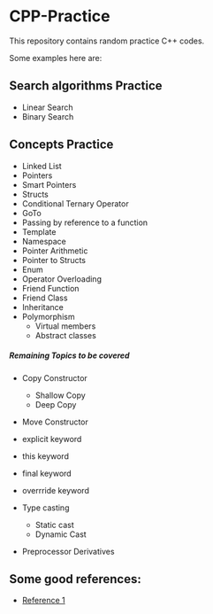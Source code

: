 # CPP-Practice

This repository contains random practice C++ codes.

Some examples here are:

## Search algorithms Practice

- Linear Search
- Binary Search
  
## Concepts Practice

- Linked List
- Pointers
- Smart Pointers
- Structs
- Conditional Ternary Operator
- GoTo
- Passing by reference to a function
- Template
- Namespace
- Pointer Arithmetic
- Pointer to Structs
- Enum
- Operator Overloading
- Friend Function
- Friend Class
- Inheritance
- Polymorphism
  - Virtual members
  - Abstract classes
  
##### Remaining Topics to be covered

- Copy Constructor
  - Shallow Copy
  - Deep Copy
- Move Constructor
- explicit keyword
- this keyword
- final keyword
- overrride keyword

- Type casting
    - Static cast
    - Dynamic Cast
- Preprocessor Derivatives


## Some good references:

- [Reference 1](http://www.cplusplus.com/doc/tutorial/)
